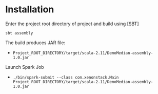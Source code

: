 # Installation #

Enter the project root directory of project and build using [SBT] 
```
sbt assembly
```

The build produces JAR file:
* `Project_ROOT_DIRECTORY/target/scala-2.11/DemoMedian-assembly-1.0.jar` 

Launch Spark Job

* `./bin/spark-submit --class com.xenonstack.Main Project_ROOT_DIRECTORY/target/scala-2.11/DemoMedian-assembly-1.0.jar`

